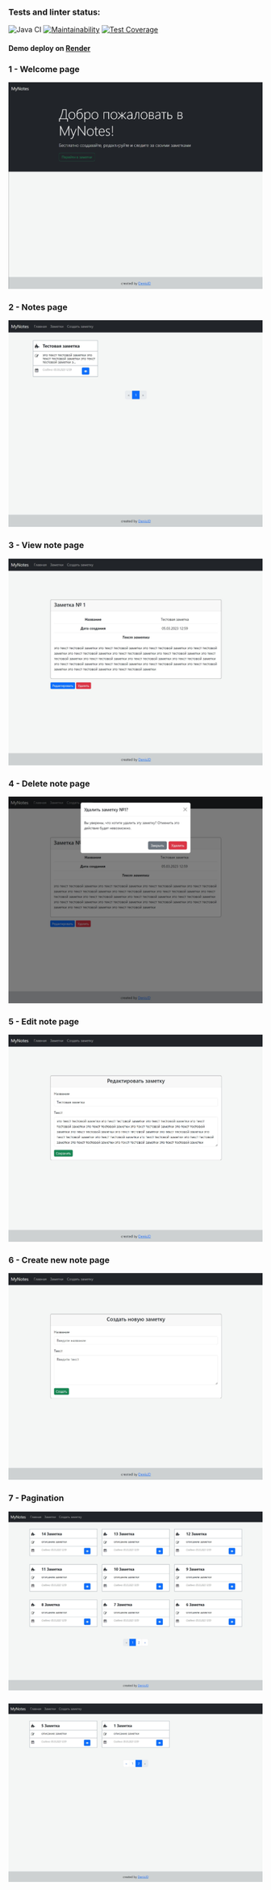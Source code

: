 ### Tests and linter status:
![Java CI](https://github.com/DenisJD/MyNotes/actions/workflows/github-actions.yml/badge.svg)
[![Maintainability](https://api.codeclimate.com/v1/badges/bf4f076861f0eb205bd7/maintainability)](https://codeclimate.com/github/DenisJD/MyNotes/maintainability)
[![Test Coverage](https://api.codeclimate.com/v1/badges/bf4f076861f0eb205bd7/test_coverage)](https://codeclimate.com/github/DenisJD/MyNotes/test_coverage)

#### Demo deploy on [Render](https://mynotes-1m1e.onrender.com/api)

### 1 - Welcome page
![Image alt](https://github.com/DenisJD/images/raw/main/mynotes/1.png)
### 2 - Notes page
![Image alt](https://github.com/DenisJD/images/raw/main/mynotes/2.png)
### 3 - View note page
![Image alt](https://github.com/DenisJD/images/raw/main/mynotes/3.png)
### 4 - Delete note page
![Image alt](https://github.com/DenisJD/images/raw/main/mynotes/4.png)
### 5 - Edit note page
![Image alt](https://github.com/DenisJD/images/raw/main/mynotes/5.png)
### 6 - Create new note page
![Image alt](https://github.com/DenisJD/images/raw/main/mynotes/6.png)
### 7 - Pagination
![Image alt](https://github.com/DenisJD/images/raw/main/mynotes/7.png)
### 
![Image alt](https://github.com/DenisJD/images/raw/main/mynotes/8.png)
